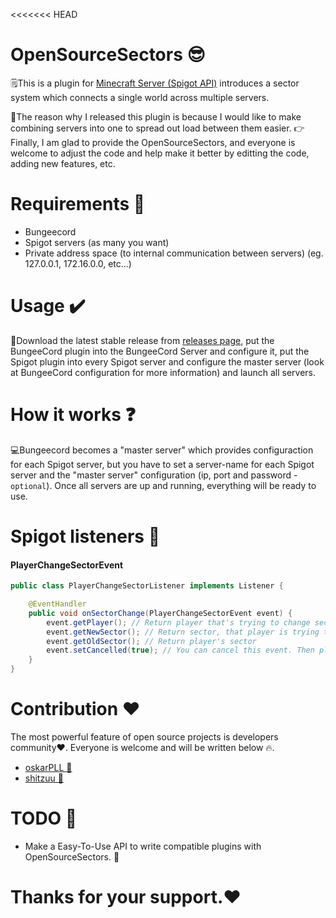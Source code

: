 <<<<<<< HEAD

# OpenSourceSectors 😎

🗒️This is a plugin for [Minecraft Server (Spigot API)](https://spigotmc.org/) introduces a sector system which connects
a single world across multiple servers.

🍎The reason why I released this plugin is because I would like to make combining servers into one to spread out load
between them easier. 👉Finally, I am glad to provide the OpenSourceSectors, and everyone is welcome to adjust the code
and help make it better by editting the code, adding new features, etc.

# Requirements 📗

- Bungeecord
- Spigot servers (as many you want)
- Private address space (to internal communication between servers) (eg. 127.0.0.1, 172.16.0.0, etc...)

# Usage ✔️

🎉Download the latest stable release from [releases page](https://github.com/Inder00/OpenSourceSectors/releases), put
the BungeeCord plugin into the BungeeCord Server and configure it, put the Spigot plugin into every Spigot server and
configure the master server (look at BungeeCord configuration for more information) and launch all servers.

# How it works ❓

💻Bungeecord becomes a "master server" which provides configuraction for each Spigot server, but you have to set a
server-name for each Spigot server and the "master server" configuration (ip, port and password - `optional`). Once all
servers are up and running, everything will be ready to use.

# Spigot listeners 🖤

#### PlayerChangeSectorEvent

```java
public class PlayerChangeSectorListener implements Listener {

    @EventHandler
    public void onSectorChange(PlayerChangeSectorEvent event) {
        event.getPlayer(); // Return player that's trying to change sector
        event.getNewSector(); // Return sector, that player is trying to reach
        event.getOldSector(); // Return player's sector
        event.setCancelled(true); // You can cancel this event. Then player can't change sector
    }
}
```

# Contribution ❤️

The most powerful feature of open source projects is developers community❤️. Everyone is welcome and will be written
below 🔥.

- [oskarPLL 🥰](https://github.com/oskarPLL)
- [shitzuu 🥰](https://github.com/shitzuu)

# TODO 📓

- Make a Easy-To-Use API to write compatible plugins with OpenSourceSectors. 📖

**Thanks for your support.❤️**
=======